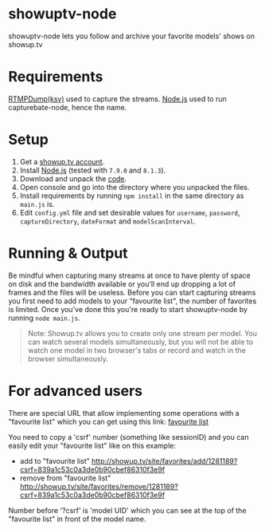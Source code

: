 showuptv-node
=============
showuptv-node lets you follow and archive your favorite models' shows on showup.tv

Requirements
============
[RTMPDump(ksv)](https://github.com/K-S-V/Scripts/releases) used to capture the streams.
[Node.js](https://nodejs.org/download/) used to run capturebate-node, hence the name.

Setup
=====
1. Get a [showup.tv account](https://showup.tv).
2. Install [Node.js](https://nodejs.org/download/release/) (tested with `7.9.0` and `8.1.3`).
3. Download and unpack the [code](https://codeload.github.com/horacio9a/showuptv-node/zip/master).
4. Open console and go into the directory where you unpacked the files.
5. Install requirements by running `npm install` in the same directory as `main.js` is.
6. Edit `config.yml` file and set desirable values for `username`, `password`, `captureDirectory`, `dateFormat` and `modelScanInterval`.

Running & Output
================
Be mindful when capturing many streams at once to have plenty of space on disk and the bandwidth available or you'll end up dropping a lot of frames and the files will be useless.
Before you can start capturing streams you first need to add models to your "favourite list", the number of favorites is limited. Once you've done this you're ready to start showuptv-node by running `node main.js`.
> Note: Showup.tv allows you to create only one stream per model. You can watch several models simultaneously, but you will not be able to watch one model in two browser's tabs or record and watch in the browser simultaneously.

For advanced users
==================
There are special URL that allow implementing some operations with a "favourite list" which you can get using this link: [favourite list](https://showup.tv/site/favorites/)

You need to copy a 'csrf' number (something like sessionID) and you can easily edit your "favourite list" like on this example:

- add to "favourite list" http://showup.tv/site/favorites/add/1281189?csrf=839a1c53c0a3de0b90cbef86310f3e9f
- remove from "favourite list" http://showup.tv/site/favorites/remove/1281189?csrf=839a1c53c0a3de0b90cbef86310f3e9f

Number before '?csrf' is 'model UID' which you can see at the top of the "favourite list" in front of the model name.
